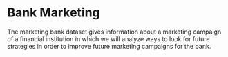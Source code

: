 # Bank Marketing 

The marketing bank dataset gives information about a marketing campaign of a financial institution in which we will analyze ways to look for future strategies in order to improve future marketing campaigns for the bank.



